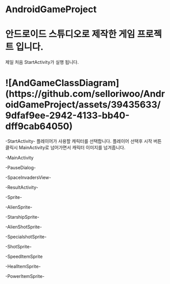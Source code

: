 # AndroidGameProject


<h1>안드로이드 스튜디오로 제작한 게임 프로젝트 입니다. </h1>




제일 처음 StartActivity가 실행 됩니다.

<h1>![AndGameClassDiagram](https://github.com/selloriwoo/AndroidGameProject/assets/39435633/9dfaf9ee-2942-4133-bb40-dff9cab64050)</h1>

-StartActivity-
  플레이어가 사용할 캐릭터를 선택합니다. 플레이어 선택후 시작 버튼 클릭시 MainActivity로 넘어가면서
  캐릭터 이미지를 넘겨줍니다.
  
-MainActivity

-PauseDialog-

-SpaceInvadersView-

-ResultActivity-

-Sprite-

-AlienSprite-

-StarshipSprite-

-AlienShotSprite-

-SpecialshotSprite-

-ShotSprite-

-SpeedItemSprite

-HealItemSprite-

-PowerItemSprite-
